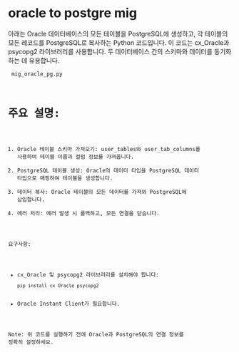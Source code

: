 # oracle to postgre mig

아래는 Oracle 데이터베이스의 모든 테이블을 PostgreSQL에 생성하고, 각 테이블의 모든 레코드를 PostgreSQL로 복사하는 Python 코드입니다. 이 코드는 cx_Oracle과 psycopg2 라이브러리를 사용합니다. 두 데이터베이스 간의 스키마와 데이터를 동기화하는 데 유용합니다.

<code> mig_oracle_pg.py

# 주요 설명:

1. Oracle 테이블 스키마 가져오기: user_tables와 user_tab_columns를 사용하여 테이블 이름과 컬럼 정보를 가져옵니다.
2. PostgreSQL 테이블 생성: Oracle의 데이터 타입을 PostgreSQL 데이터 타입으로 매핑하여 테이블을 생성합니다.
3. 데이터 복사: Oracle 테이블의 모든 데이터를 가져와 PostgreSQL에 삽입합니다.
4. 에러 처리: 에러 발생 시 롤백하고, 모든 연결을 닫습니다.

요구사항:

- cx_Oracle 및 psycopg2 라이브러리를 설치해야 합니다:
  ```
  pip install cx_Oracle psycopg2
  ```
- Oracle Instant Client가 필요합니다.

Note: 위 코드를 실행하기 전에 Oracle과 PostgreSQL의 연결 정보를 정확히 설정하세요.
